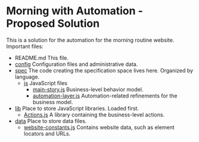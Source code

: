 # Morning with Automation - Proposed Solution
 
This is a solution for the automation for the morning routine website. Important files:

* README.md This file.
* [config](config) Configuration files and administrative data.
* [spec](spec) The code creating the specification space lives here. Organized by language.
    * [js](spec/js) JavaScript files
      * [main-story.js](spec/js/main-story.js) Business-level behavior model.
      * [automation-layer.js](spec/js/automation-layer.js) Automation-related refinements for the business model.
* [lib](lib) Place to store JavaScript libraries. Loaded first.
  * [Actions.js](lib/Actions.js) A library containing the business-level actions.
* [data](data) Place to store data files.
  * [website-constants.js](data/website-constants.js) Contains website data, such as element locators and URLs.
 